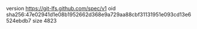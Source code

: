 version https://git-lfs.github.com/spec/v1
oid sha256:47e02941d1e08b1952662d368e9a729aa88cbf31131951e093cd13e6524ebdb7
size 4823

